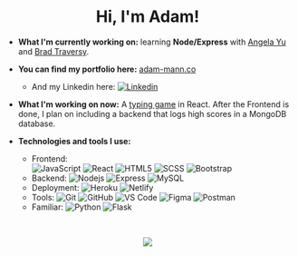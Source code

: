<h1 align="center">Hi, I'm Adam!</h1>

- **What I'm currently working on:** learning **Node/Express** with [Angela Yu](https://www.linkedin.com/in/angela-yu-963a584b/?originalSubdomain=uk) and [Brad Traversy](https://www.youtube.com/watch?v=fBNz5xF-Kx4). 

- **You can find my portfolio here:** [adam-mann.co](https://adam-mann.co/)
  - And my Linkedin here: [![Linkedin](https://img.shields.io/badge/-LinkedIn-blue?style=flat-square&logo=Linkedin&logoColor=white&link=https://www.linkedin.com/in/adam-e-mann/)](https://www.linkedin.com/in/adam-e-mann/)


- **What I'm working on now:** A [typing game](https://github.com/aemann2/typing-game) in React. After the Frontend is done, I plan on including a backend that logs high scores in a MongoDB database. 

- **Technologies and tools I use:**
  - Frontend: 		
    ![JavaScript](https://img.shields.io/badge/-JavaScript-black?style=flat-square&logo=javascript)
    ![React](https://img.shields.io/badge/-React-blueviolet?style=flat-square&logo=react)
    ![HTML5](https://img.shields.io/badge/-HTML5-E34F26?style=flat-square&logo=html5&logoColor=white)
    ![SCSS](https://img.shields.io/badge/-Sass-CF649A?style=flat-square&logo=sass&logoColor=white)
    ![Bootstrap](https://img.shields.io/badge/-Bootstrap-563D7C?style=flat-square&logo=bootstrap&logoColor=white)
  - Backend: 
    ![Nodejs](https://img.shields.io/badge/-Nodejs-black?style=flat-square&logo=Node.js)
    ![Express](https://img.shields.io/badge/-Express-blue?style=flat-square&logo=express)
    ![MySQL](https://img.shields.io/badge/-MySql-important?style=flat-square&logo=mysql)
  - Deployment:
    ![Heroku](https://img.shields.io/badge/-Heroku-blueviolet?style=flat-square&logo=heroku)
    ![Netlify](https://img.shields.io/badge/-Netlify-critical?style=flat-square&logo=netlify)
  - Tools: 
    ![Git](https://img.shields.io/badge/-Git-9cf?style=flat-square&logo=git)
    ![GitHub](https://img.shields.io/badge/-GitHub-181717?style=flat-square&logo=github)
    ![VS Code](https://img.shields.io/badge/-VSCode-blueviolet?style=flat-square&logo=visualstudiocode)
    ![Figma](https://img.shields.io/badge/-Figma-black?style=flat-square&logo=figma)
    ![Postman](https://img.shields.io/badge/-Postman-F24E1E?style=flat-square&logo=postman&logoColor=white)
  - Familiar:
    ![Python](https://img.shields.io/badge/-Python-3776AB?style=flat-square&logo=python&logoColor=white)
    ![Flask](https://img.shields.io/badge/-Flask-000?style=flat-square&logo=flask)

<br/>

<p align="center">
  <img src="https://github-readme-stats.vercel.app/api?username=aemann2&count_private=true&show_icons=true&include_all_commits=true&theme=dark&hide=stars" />
</p>


<!--
**aemann2/aemann2** is a ✨ _special_ ✨ repository because its `README.md` (this file) appears on your GitHub profile.

<!-- ![Github Stats](https://github-readme-stats.vercel.app/api?username=aemann2&count_private=true&show_icons=true&include_all_commits=true&theme=dark&hide=stars)
